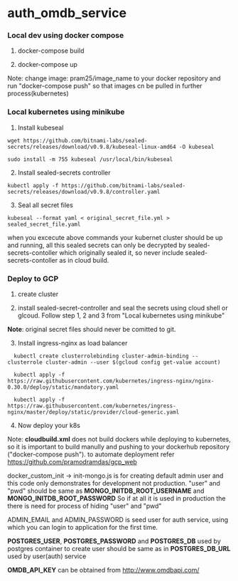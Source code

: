 # auth_omdb_service


### Local dev using docker compose

1. docker-compose build

2. docker-compose up

Note: change image: pram25/image_name to your docker repository and run "docker-compose push" so that images cn be pulled in further process(kubernetes)

### Local kubernetes using minikube

1. Install kubeseal  

```
wget https://github.com/bitnami-labs/sealed-secrets/releases/download/v0.9.8/kubeseal-linux-amd64 -O kubeseal

sudo install -m 755 kubeseal /usr/local/bin/kubeseal
```
2. Install sealed-secrets controller  
```
kubectl apply -f https://github.com/bitnami-labs/sealed-secrets/releases/download/v0.9.8/controller.yaml
```
3. Seal all secret files
```
kubeseal --format yaml < original_secret_file.yml > sealed_secret_file.yaml
```
when you excecute above commands your kubernet cluster should be up and running, all this sealed secrets can only be decrypted by sealed-secrets-contoller which originally sealed it, so never include sealed-secrets-contoller as in cloud build.

### Deploy to GCP

1. create cluster

2. install sealed-secret-controller and seal the secrets using cloud shell or glcoud. Follow step 1, 2 and 3 from "Local kubernetes using minikube"

**Note**: original secret files should never be comitted to git.

3. Install ingress-nginx as load balancer  
```  
  kubectl create clusterrolebinding cluster-admin-binding --clusterrole cluster-admin --user $(gcloud config get-value account)

  kubectl apply -f https://raw.githubusercontent.com/kubernetes/ingress-nginx/nginx-0.30.0/deploy/static/mandatory.yaml

  kubectl apply -f https://raw.githubusercontent.com/kubernetes/ingress-nginx/master/deploy/static/provider/cloud-generic.yaml
```
4. Now deploy your k8s  

Note: **cloudbuild.xml** does not build dockers while deploying to kubernetes, so it is important to build manully and pushing to your dockerhub repository ("docker-compose push"). to automate deployment refer https://github.com/pramodramdas/gcp_web 

docker_custom_init -> init-mongo.js is for creating default admin user and this code only demonstrates for development not production.
"user" and "pwd" should be same as **MONGO_INITDB_ROOT_USERNAME** and **MONGO_INITDB_ROOT_PASSWORD**
So if at all it is used in production the there is need for process of hiding "user" and "pwd"

ADMIN_EMAIL and ADMIN_PASSWORD is seed user for auth service, using which you can login to application for the first time.

**POSTGRES_USER**, **POSTGRES_PASSWORD** and **POSTGRES_DB** used by postgres container to create user should be same as in **POSTGRES_DB_URL** used by user(auth) service

**OMDB_API_KEY** can be obtained from http://www.omdbapi.com/

